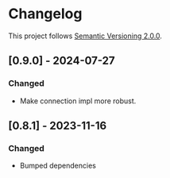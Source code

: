 # Changelog

This project follows [Semantic Versioning 2.0.0](https://semver.org/spec/v2.0.0.html).

## [0.9.0] - 2024-07-27

### Changed

- Make connection impl more robust.

## [0.8.1] - 2023-11-16

### Changed

- Bumped dependencies

